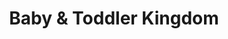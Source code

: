 ---
title: "Baby & Toddler Kingdom"
url: /bishop-auckland/baby-and-toddler-kingdom/
shop: baby goods
---